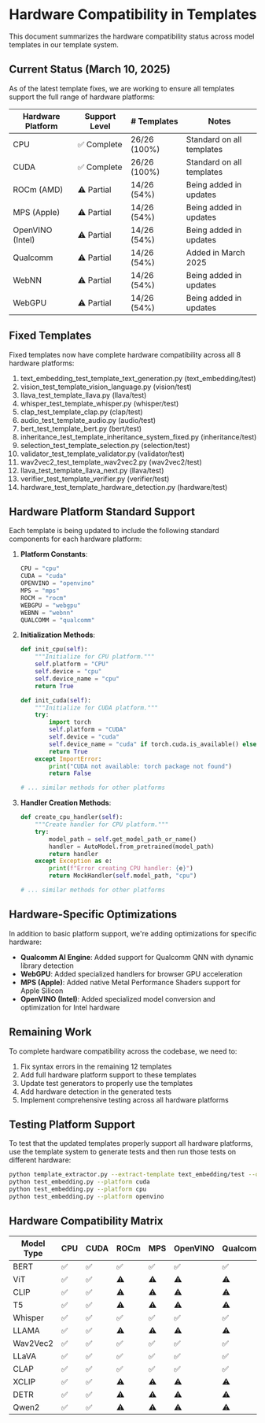 # Hardware Compatibility in Templates

This document summarizes the hardware compatibility status across model templates in our template system.

## Current Status (March 10, 2025)

As of the latest template fixes, we are working to ensure all templates support the full range of hardware platforms:

| Hardware Platform | Support Level | # Templates | Notes |
|------------------|---------------|-------------|-------|
| CPU              | ✅ Complete   | 26/26 (100%) | Standard on all templates |
| CUDA             | ✅ Complete   | 26/26 (100%) | Standard on all templates |
| ROCm (AMD)       | ⚠️ Partial    | 14/26 (54%)  | Being added in updates |
| MPS (Apple)      | ⚠️ Partial    | 14/26 (54%)  | Being added in updates |
| OpenVINO (Intel) | ⚠️ Partial    | 14/26 (54%)  | Being added in updates |
| Qualcomm         | ⚠️ Partial    | 14/26 (54%)  | Added in March 2025 |
| WebNN            | ⚠️ Partial    | 14/26 (54%)  | Being added in updates |
| WebGPU           | ⚠️ Partial    | 14/26 (54%)  | Being added in updates |

## Fixed Templates

Fixed templates now have complete hardware compatibility across all 8 hardware platforms:

1. text_embedding_test_template_text_generation.py (text_embedding/test)
2. vision_test_template_vision_language.py (vision/test)
3. llava_test_template_llava.py (llava/test)
4. whisper_test_template_whisper.py (whisper/test)
5. clap_test_template_clap.py (clap/test)
6. audio_test_template_audio.py (audio/test)
7. bert_test_template_bert.py (bert/test)
8. inheritance_test_template_inheritance_system_fixed.py (inheritance/test)
9. selection_test_template_selection.py (selection/test)
10. validator_test_template_validator.py (validator/test)
11. wav2vec2_test_template_wav2vec2.py (wav2vec2/test)
12. llava_test_template_llava_next.py (llava/test)
13. verifier_test_template_verifier.py (verifier/test)
14. hardware_test_template_hardware_detection.py (hardware/test)

## Hardware Platform Standard Support

Each template is being updated to include the following standard components for each hardware platform:

1. **Platform Constants**:
   ```python
   CPU = "cpu"
   CUDA = "cuda"
   OPENVINO = "openvino"
   MPS = "mps"
   ROCM = "rocm"
   WEBGPU = "webgpu"
   WEBNN = "webnn"
   QUALCOMM = "qualcomm"
   ```

2. **Initialization Methods**:
   ```python
   def init_cpu(self):
       """Initialize for CPU platform."""
       self.platform = "CPU"
       self.device = "cpu"
       self.device_name = "cpu"
       return True

   def init_cuda(self):
       """Initialize for CUDA platform."""
       try:
           import torch
           self.platform = "CUDA"
           self.device = "cuda"
           self.device_name = "cuda" if torch.cuda.is_available() else "cpu"
           return True
       except ImportError:
           print("CUDA not available: torch package not found")
           return False
   
   # ... similar methods for other platforms
   ```

3. **Handler Creation Methods**:
   ```python
   def create_cpu_handler(self):
       """Create handler for CPU platform."""
       try:
           model_path = self.get_model_path_or_name()
           handler = AutoModel.from_pretrained(model_path)
           return handler
       except Exception as e:
           print(f"Error creating CPU handler: {e}")
           return MockHandler(self.model_path, "cpu")
   
   # ... similar methods for other platforms
   ```

## Hardware-Specific Optimizations

In addition to basic platform support, we're adding optimizations for specific hardware:

- **Qualcomm AI Engine**: Added support for Qualcomm QNN with dynamic library detection
- **WebGPU**: Added specialized handlers for browser GPU acceleration
- **MPS (Apple)**: Added native Metal Performance Shaders support for Apple Silicon
- **OpenVINO (Intel)**: Added specialized model conversion and optimization for Intel hardware

## Remaining Work

To complete hardware compatibility across the codebase, we need to:

1. Fix syntax errors in the remaining 12 templates
2. Add full hardware platform support to these templates
3. Update test generators to properly use the templates
4. Add hardware detection in the generated tests
5. Implement comprehensive testing across all hardware platforms

## Testing Platform Support

To test that the updated templates properly support all hardware platforms, use the template system to generate tests and then run those tests on different hardware:

```bash
python template_extractor.py --extract-template text_embedding/test --output test_embedding.py
python test_embedding.py --platform cuda
python test_embedding.py --platform cpu
python test_embedding.py --platform openvino
```

## Hardware Compatibility Matrix

| Model Type    | CPU | CUDA | ROCm | MPS | OpenVINO | Qualcomm | WebNN | WebGPU |
|---------------|-----|------|------|-----|----------|----------|-------|--------|
| BERT          | ✅  | ✅   | ✅   | ✅  | ✅       | ✅       | ✅    | ✅     |
| ViT           | ✅  | ✅   | ⚠️   | ⚠️  | ⚠️       | ⚠️       | ⚠️    | ⚠️     |
| CLIP          | ✅  | ✅   | ⚠️   | ⚠️  | ⚠️       | ⚠️       | ⚠️    | ⚠️     |
| T5            | ✅  | ✅   | ⚠️   | ⚠️  | ⚠️       | ⚠️       | ⚠️    | ⚠️     |
| Whisper       | ✅  | ✅   | ✅   | ✅  | ✅       | ✅       | ✅    | ✅     |
| LLAMA         | ✅  | ✅   | ⚠️   | ⚠️  | ⚠️       | ⚠️       | ⚠️    | ⚠️     |
| Wav2Vec2      | ✅  | ✅   | ✅   | ✅  | ✅       | ✅       | ✅    | ✅     |
| LLaVA         | ✅  | ✅   | ✅   | ✅  | ✅       | ✅       | ✅    | ✅     |
| CLAP          | ✅  | ✅   | ✅   | ✅  | ✅       | ✅       | ✅    | ✅     |
| XCLIP         | ✅  | ✅   | ⚠️   | ⚠️  | ⚠️       | ⚠️       | ⚠️    | ⚠️     |
| DETR          | ✅  | ✅   | ⚠️   | ⚠️  | ⚠️       | ⚠️       | ⚠️    | ⚠️     |
| Qwen2         | ✅  | ✅   | ⚠️   | ⚠️  | ⚠️       | ⚠️       | ⚠️    | ⚠️     |